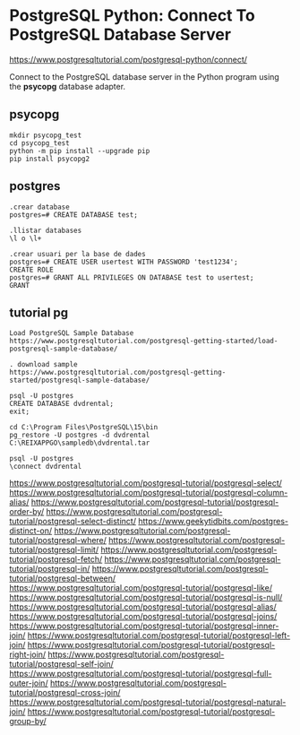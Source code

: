 # PostgreSQL Python: Connect To PostgreSQL Database Server

https://www.postgresqltutorial.com/postgresql-python/connect/

Connect to the PostgreSQL database server in the Python program using the **psycopg** database adapter.

## psycopg
```
mkdir psycopg_test
cd psycopg_test
python -m pip install --upgrade pip
pip install psycopg2
```

## postgres
```
.crear database
postgres=# CREATE DATABASE test;

.llistar databases
\l o \l+

.crear usuari per la base de dades
postgres=# CREATE USER usertest WITH PASSWORD 'test1234';
CREATE ROLE
postgres=# GRANT ALL PRIVILEGES ON DATABASE test to usertest;
GRANT
```

## tutorial pg
```
Load PostgreSQL Sample Database
https://www.postgresqltutorial.com/postgresql-getting-started/load-postgresql-sample-database/

. download sample
https://www.postgresqltutorial.com/postgresql-getting-started/postgresql-sample-database/

psql -U postgres
CREATE DATABASE dvdrental;
exit;

cd C:\Program Files\PostgreSQL\15\bin
pg_restore -U postgres -d dvdrental C:\REIXAPPGO\sampledb\dvdrental.tar

psql -U postgres
\connect dvdrental
```

https://www.postgresqltutorial.com/postgresql-tutorial/postgresql-select/
https://www.postgresqltutorial.com/postgresql-tutorial/postgresql-column-alias/
https://www.postgresqltutorial.com/postgresql-tutorial/postgresql-order-by/
https://www.postgresqltutorial.com/postgresql-tutorial/postgresql-select-distinct/
https://www.geekytidbits.com/postgres-distinct-on/
https://www.postgresqltutorial.com/postgresql-tutorial/postgresql-where/
https://www.postgresqltutorial.com/postgresql-tutorial/postgresql-limit/
https://www.postgresqltutorial.com/postgresql-tutorial/postgresql-fetch/
https://www.postgresqltutorial.com/postgresql-tutorial/postgresql-in/
https://www.postgresqltutorial.com/postgresql-tutorial/postgresql-between/
https://www.postgresqltutorial.com/postgresql-tutorial/postgresql-like/
https://www.postgresqltutorial.com/postgresql-tutorial/postgresql-is-null/
https://www.postgresqltutorial.com/postgresql-tutorial/postgresql-alias/
https://www.postgresqltutorial.com/postgresql-tutorial/postgresql-joins/
https://www.postgresqltutorial.com/postgresql-tutorial/postgresql-inner-join/
https://www.postgresqltutorial.com/postgresql-tutorial/postgresql-left-join/
https://www.postgresqltutorial.com/postgresql-tutorial/postgresql-right-join/
https://www.postgresqltutorial.com/postgresql-tutorial/postgresql-self-join/
https://www.postgresqltutorial.com/postgresql-tutorial/postgresql-full-outer-join/
https://www.postgresqltutorial.com/postgresql-tutorial/postgresql-cross-join/
https://www.postgresqltutorial.com/postgresql-tutorial/postgresql-natural-join/
https://www.postgresqltutorial.com/postgresql-tutorial/postgresql-group-by/